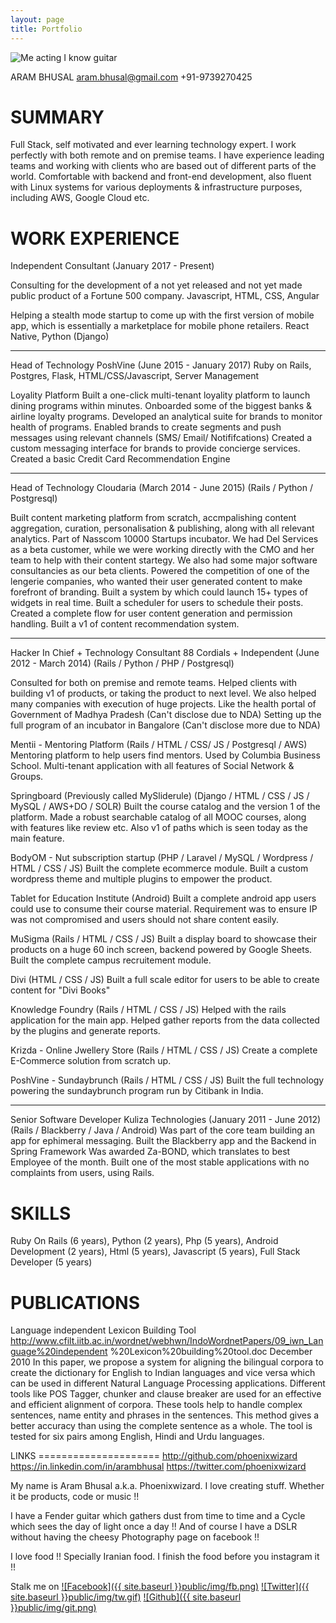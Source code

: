 ```yaml
---
layout: page
title: Portfolio
---
```


![Me acting I know guitar](http://www.gravatar.com/avatar/548d51c49e6b3605e987b396018b85d1.jpg?s=512&r=g)

ARAM BHUSAL
aram.bhusal@gmail.com
+91-9739270425

SUMMARY
====================
Full Stack, self motivated and ever learning technology expert. I work perfectly with both remote
and on premise teams. I have experience leading teams and working with clients who are based
out of different parts of the world. Comfortable with backend and front-end development, also fluent
with Linux systems for various deployments & infrastructure purposes, including AWS, Google Cloud etc.

WORK EXPERIENCE
=====================

Independent Consultant
(January 2017 - Present)

Consulting for the development of a not yet released and not yet made public product
of a Fortune 500 company.
Javascript, HTML, CSS, Angular

Helping a stealth mode startup to come up with the first version of mobile app, which is
essentially a marketplace for mobile phone retailers.
React Native, Python (Django)

****

Head of Technology
PoshVine (June 2015 - January 2017)
Ruby on Rails, Postgres, Flask, HTML/CSS/Javascript, Server Management

Loyality Platform
Built a one-click multi-tenant loyality platform to launch dining programs within minutes.
Onboarded some of the biggest banks & airline loyalty programs.
Developed an analytical suite for brands to monitor health of programs.
Enabled brands to create segments and push messages using relevant channels (SMS/ Email/ Notififcations)
Created a custom messaging interface for brands to provide concierge services.
Created a basic Credit Card Recommendation Engine

****

Head of Technology
Cloudaria (March 2014 - June 2015)
(Rails / Python / Postgresql)

Built content marketing platform from scratch, accmpalishing content aggregation, curation, personalisation & publishing,
along with all relevant analytics.
Part of Nasscom 10000 Startups incubator. We had Del Services as a beta customer, while we were working directly with the
CMO and her team to help with their content startegy. We also had some major software consultancies as our beta clients.
Powered the competition of one of the lengerie companies, who wanted their user generated content to make forefront of
branding.
Built a system by which could launch 15+ types of widgets in real time.
Built a scheduler for users to schedule their posts.
Created a complete flow for user content generation and permission handling.
Built a v1 of content recommendation system.

****

Hacker In Chief + Technology Consultant
88 Cordials + Independent (June 2012 - March 2014)
(Rails / Python / PHP / Postgresql)

Consulted for both on premise and remote teams.
Helped clients with building v1 of products, or taking the product to next level.
We also helped many companies with execution of huge projects. Like the health portal of
Government of Madhya Pradesh (Can't disclose due to NDA)
Setting up the full program of an incubator in Bangalore (Can't disclose more due to NDA)

Mentii - Mentoring Platform
(Rails / HTML / CSS/ JS / Postgresql / AWS)
Mentoring platform to help users find mentors.
Used by Columbia Business School. Multi-tenant application with all features of Social Network & Groups.

Springboard (Previously called MySliderule)
(Django / HTML / CSS / JS / MySQL / AWS+DO / SOLR)
Built the course catalog and the version 1 of the platform.
Made a robust searchable catalog of all MOOC courses, along with features like review etc. Also v1 of paths
which is seen today as the main feature.

BodyOM - Nut subscription startup
(PHP / Laravel / MySQL / Wordpress / HTML / CSS / JS)
Built the complete ecommerce module. Built a custom wordpress theme and multiple plugins to empower the product.

Tablet for Education Institute
(Android)
Built a complete android app users could use to consume their course material.
Requirement was to ensure IP was not compromised and users should not share content easily.

MuSigma
(Rails / HTML / CSS / JS)
Built a display board to showcase their products on a huge 60 inch screen, backend powered by Google Sheets.
Built the complete campus recruitement module.

Divi
(HTML / CSS / JS)
Built a full scale editor for users to be able to create content for "Divi Books"

Knowledge Foundry
(Rails / HTML / CSS / JS)
Helped with the rails application for the main app.
Helped gather reports from the data collected by the plugins and generate reports.

Krizda - Online Jwellery Store
(Rails / HTML / CSS / JS)
Create a complete E-Commerce solution from scratch up.

PoshVine - Sundaybrunch
(Rails / HTML / CSS / JS)
Built the full technology powering the sundaybrunch program run by Citibank in India.

****

Senior Software Developer
Kuliza Technologies  (January 2011 - June 2012)
(Rails / Blackberry / Java / Android)
Was part of the core team building an app for ephimeral messaging.
Built the Blackberry app and the Backend in Spring Framework
Was awarded Za-BOND, which translates to best Employee of the month.
Built one of the most stable applications with no complaints from users, using Rails.



SKILLS
=====================
Ruby On Rails (6 years), Python (2 years), Php (5 years), Android Development (2 years), Html (5 years), Javascript (5 years),
Full Stack Developer (5 years)



PUBLICATIONS
=====================
Language independent Lexicon Building Tool
http://www.cfilt.iitb.ac.in/wordnet/webhwn/IndoWordnetPapers/09_iwn_Language%20independent %20Lexicon%20building%20tool.doc
December 2010
In this paper, we propose a system for aligning the bilingual corpora to create the dictionary for English to Indian languages
and vice versa which can be used in different Natural Language Processing applications. Different tools like POS Tagger, chunker
and clause breaker are used for an effective and efficient alignment of corpora. These tools help to handle complex sentences,
name entity and phrases in the sentences. This method gives a better accuracy than using the complete sentence as a whole. The
tool is tested for six pairs among English, Hindi and Urdu languages.



LINKS ===================== http://github.com/phoenixwizard https://in.linkedin.com/in/arambhusal
https://twitter.com/phoenixwizard


My name is Aram Bhusal a.k.a. Phoenixwizard. I love creating stuff. Whether it be products, code or music !!

I have a Fender guitar which gathers dust from time to time and a Cycle which sees the day of light once a day !! And of course I have a DSLR without having the cheesy Photography page on facebook !!

I love food !! Specially Iranian food. I finish the food before you instagram it !!

Stalk me on [![Facebook]({{ site.baseurl }}public/img/fb.png)](http://facebook.com/phoenixwizard/) [![Twitter]({{ site.baseurl }}public/img/tw.gif)](http://twitter.com/phoenixwizard/) [![Github]({{ site.baseurl }}public/img/git.png)](http://github.com/phoenixwizard/)